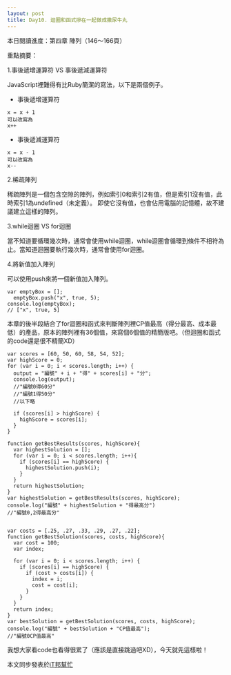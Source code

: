 ```yaml
---
layout: post
title: Day10. 迴圈和函式摻在一起做成撒尿牛丸
---
```

本日閱讀進度：第四章 陣列（146～166頁）

重點摘要：

1.事後遞增運算符 VS 事後遞減運算符

JavaScript裡難得有比Ruby簡潔的寫法，以下是兩個例子。

- 事後遞增運算符
```
x = x + 1
可以改寫為
x++
```
- 事後遞減運算符
```
x = x - 1
可以改寫為
x--
```

2.稀疏陣列

稀疏陣列是一個包含空隙的陣列，例如索引0和索引2有值，但是索引1沒有值，此時索引1為undefined（未定義）。
即使它沒有值，也會佔用電腦的記憶體，故不建議建立這樣的陣列。

3.while迴圈 VS for迴圈

當不知道要循環幾次時，通常會使用while迴圈，while迴圈會循環到條件不相符為止。當知道迴圈要執行幾次時，通常會使用for迴圈。

4.將新值加入陣列

可以使用push來將一個新值加入陣列。
```
var emptyBox = [];
  emptyBox.push("x", true, 5);
console.log(emptyBox);
// ["x", true, 5]
```


本章的後半段結合了for迴圈和函式來判斷陣列裡CP值最高（得分最高、成本最低）的產品，原本的陣列裡有36個值，來寫個6個值的精簡版吧。（但迴圈和函式的code還是很不精簡XD）
```
var scores = [60, 50, 60, 58, 54, 52];
var highScore = 0;
for (var i = 0; i < scores.length; i++) {
  output = "編號" + i + "得" + scores[i] + "分";
  console.log(output);
  //"編號0得60分" 
  //"編號1得50分"
  //以下略
  
  if (scores[i] > highScore) {
    highScore = scores[i];
  }
}

function getBestResults(scores, highScore){
  var highestSolution = [];
  for (var i = 0; i < scores.length; i++){
    if (scores[i] == highScore) {
      highestSolution.push(i);
    }
  }
  return highestSolution;
}
var highestSolution = getBestResults(scores, highScore);
console.log("編號" + highestSolution + "得最高分")
//"編號0,2得最高分"


var costs = [.25, .27, .33, .29, .27, .22];
function getBestSolution(scores, costs, highScore){
  var cost = 100;
  var index;
  
  for (var i = 0; i < scores.length; i++) {
    if (scores[i] == highScore) {
      if (cost > costs[i]) {
        index = i;
        cost = cost[i];
      }
    }
  }
  return index;
}
var bestSolution = getBestSolution(scores, costs, highScore);
console.log("編號" + bestSolution + "CP值最高");
//"編號0CP值最高"
```

我想大家看code也看得很累了（應該是直接跳過吧XD），今天就先這樣啦！

本文同步發表於[iT邦幫忙](https://ithelp.ithome.com.tw/articles/10220723)
